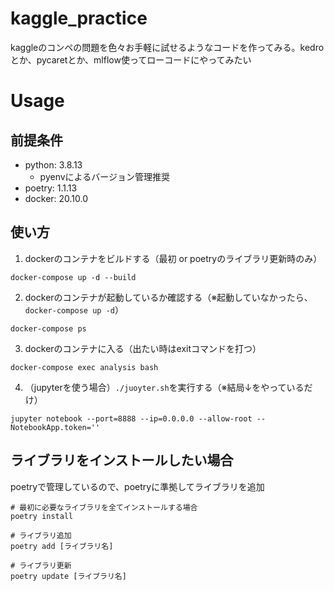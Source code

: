 # kaggle_practice
kaggleのコンペの問題を色々お手軽に試せるようなコードを作ってみる。kedroとか、pycaretとか、mlflow使ってローコードにやってみたい

# Usage
## 前提条件
- python: 3.8.13
    - pyenvによるバージョン管理推奨
- poetry: 1.1.13
- docker: 20.10.0

## 使い方
1. dockerのコンテナをビルドする（最初 or poetryのライブラリ更新時のみ）
```
docker-compose up -d --build
```
2. dockerのコンテナが起動しているか確認する（※起動していなかったら、`docker-compose up -d`）

```
docker-compose ps
```
3. dockerのコンテナに入る（出たい時はexitコマンドを打つ）
```
docker-compose exec analysis bash
```
4. （jupyterを使う場合）`./juoyter.sh`を実行する（※結局↓をやっているだけ）
```
jupyter notebook --port=8888 --ip=0.0.0.0 --allow-root --NotebookApp.token=''
```

## ライブラリをインストールしたい場合
poetryで管理しているので、poetryに準拠してライブラリを追加
```
# 最初に必要なライブラリを全てインストールする場合
poetry install

# ライブラリ追加
poetry add [ライブラリ名]

# ライブラリ更新
poetry update [ライブラリ名]
```